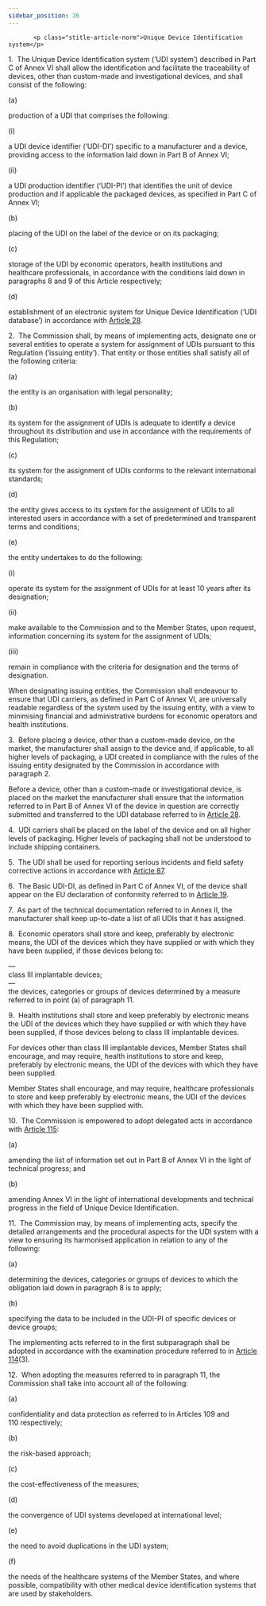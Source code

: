 ```yaml
---
sidebar_position: 26
---
```

           <p class="stitle-article-norm">Unique Device Identification system</p>
   <p class="norm">1.&nbsp;&nbsp;The Unique Device Identification system
 (‘UDI system’) described in Part C of Annex&nbsp;VI shall allow the 
identification and facilitate the traceability of devices, other than 
custom-made and investigational devices, and shall consist of the 
following:</p>
   <div class="grid-container grid-list">
      <div class="list grid-list-column-1">
         <span>(a)&nbsp;</span>
      </div>
      <div class="grid-list-column-2">
         <p class="norm">production of a UDI that comprises the following:</p>
         <div class="grid-container grid-list">
            <div class="list grid-list-column-1">
               <span>(i)&nbsp;</span>
            </div>
            <div class="grid-list-column-2">
               <p class="norm">a UDI device identifier (‘UDI-DI’) 
specific to a manufacturer and a device, providing access to the 
information laid down in Part B of Annex&nbsp;VI;</p>
            </div>
         </div>
         <div class="grid-container grid-list">
            <div class="list grid-list-column-1">
               <span>(ii)&nbsp;</span>
            </div>
            <div class="grid-list-column-2">
               <p class="norm">a UDI production identifier (‘UDI-PI’) 
that identifies the unit of device production and if applicable the 
packaged devices, as specified in Part&nbsp;C of Annex&nbsp;VI;</p>
            </div>
         </div>
      </div>
   </div>
   <div class="grid-container grid-list">
      <div class="list grid-list-column-1">
         <span>(b)&nbsp;</span>
      </div>
      <div class="grid-list-column-2">
         <p class="norm">placing of the UDI on the label of the device or on its packaging;</p>
      </div>
   </div>
   <div class="grid-container grid-list">
      <div class="list grid-list-column-1">
         <span>(c)&nbsp;</span>
      </div>
      <div class="grid-list-column-2">
         <p class="norm">storage of the UDI by economic operators, 
health institutions and healthcare professionals, in accordance with the
 conditions laid down in paragraphs 8 and 9 of this 
Article&nbsp;respectively;</p>
      </div>
   </div>
   <div class="grid-container grid-list">
      <div class="list grid-list-column-1">
         <span>(d)&nbsp;</span>
      </div>
      <div class="grid-list-column-2">
         <p class="norm">establishment of an electronic system for Unique Device Identification&nbsp;(‘UDI database’) in accordance with <a href='../CHAPTER III/Article 28 - UDI database'> Article 28</a>.</p>
      </div>
   </div>
   <p class="norm">2.&nbsp;&nbsp;The Commission shall, by means of 
implementing acts, designate one or several entities to operate a system
 for assignment of UDIs pursuant to this Regulation (‘issuing entity’). 
That entity or those entities shall satisfy all of the following 
criteria:</p>
   <div class="grid-container grid-list">
      <div class="list grid-list-column-1">
         <span>(a)&nbsp;</span>
      </div>
      <div class="grid-list-column-2">
         <p class="norm">the entity is an organisation with legal personality;</p>
      </div>
   </div>
   <div class="grid-container grid-list">
      <div class="list grid-list-column-1">
         <span>(b)&nbsp;</span>
      </div>
      <div class="grid-list-column-2">
         <p class="norm">its system for the assignment of UDIs is 
adequate to identify a device throughout its distribution and use in 
accordance with the requirements of this Regulation;</p>
      </div>
   </div>
   <div class="grid-container grid-list">
      <div class="list grid-list-column-1">
         <span>(c)&nbsp;</span>
      </div>
      <div class="grid-list-column-2">
         <p class="norm">its system for the assignment of UDIs conforms to the relevant international standards;</p>
      </div>
   </div>
   <div class="grid-container grid-list">
      <div class="list grid-list-column-1">
         <span>(d)&nbsp;</span>
      </div>
      <div class="grid-list-column-2">
         <p class="norm">the entity gives access to its system for the 
assignment of UDIs to all interested users in accordance with a set of 
predetermined and transparent terms and conditions;</p>
      </div>
   </div>
   <div class="grid-container grid-list">
      <div class="list grid-list-column-1">
         <span>(e)&nbsp;</span>
      </div>
      <div class="grid-list-column-2">
         <p class="norm">the entity undertakes to do the following:</p>
         <div class="grid-container grid-list">
            <div class="list grid-list-column-1">
               <span>(i)&nbsp;</span>
            </div>
            <div class="grid-list-column-2">
               <p class="norm">operate its system for the assignment of UDIs for at least 10 years after its designation;</p>
            </div>
         </div>
         <div class="grid-container grid-list">
            <div class="list grid-list-column-1">
               <span>(ii)&nbsp;</span>
            </div>
            <div class="grid-list-column-2">
               <p class="norm">make available to the Commission and to 
the Member&nbsp;States, upon request, information concerning its system 
for the assignment of UDIs;</p>
            </div>
         </div>
         <div class="grid-container grid-list">
            <div class="list grid-list-column-1">
               <span>(iii)&nbsp;</span>
            </div>
            <div class="grid-list-column-2">
               <p class="norm">remain in compliance with the criteria for designation and the terms of designation.</p>
            </div>
         </div>
      </div>
   </div>
   <p class="norm">When designating issuing entities, the Commission 
shall endeavour to ensure that UDI&nbsp;carriers, as defined in Part C 
of Annex&nbsp;VI, are universally readable regardless of the system used
 by the issuing entity, with a view to minimising financial and 
administrative burdens for economic operators and health institutions.</p>
   <p class="norm">3.&nbsp;&nbsp;Before placing a device, other than a 
custom-made device, on the market, the manufacturer shall assign to the 
device and, if applicable, to all higher levels of packaging, a UDI 
created in compliance with the rules of the issuing entity designated by
 the Commission in accordance with paragraph&nbsp;2.</p>
   <p class="norm">Before a device, other than a custom-made or 
investigational device, is placed on the market the manufacturer shall 
ensure that the information referred to in Part B of Annex&nbsp;VI of 
the device in question are correctly submitted and transferred to the 
UDI database referred to in <a href='../CHAPTER III/Article 28 - UDI database'> Article 28</a>.</p>
   <p class="norm">4.&nbsp;&nbsp;UDI carriers shall be placed on the 
label of the device and on all higher levels of packaging. Higher levels
 of packaging shall not be understood to include shipping containers.</p>
   <p class="norm">5.&nbsp;&nbsp;The UDI shall be used for reporting 
serious incidents and field safety corrective actions in accordance with
 <a href='../CHAPTER VII/Article 87 - Reporting of serious incidents and field safety corrective actions'> Article 87</a>.</p>
   <p class="norm">6.&nbsp;&nbsp;The Basic UDI-DI, as defined in Part C 
of Annex&nbsp;VI, of the device shall appear on the EU&nbsp;declaration 
of conformity referred to in <a href='../CHAPTER II/Article 19 - EU declaration of conformity'> Article 19</a>.</p>
   <p class="norm">7.&nbsp;&nbsp;As part of the technical documentation 
referred to in Annex&nbsp;II, the manufacturer shall keep up-to-date a 
list of all UDIs that it has assigned.</p>
   <p class="norm">8.&nbsp;&nbsp;Economic operators shall store and 
keep, preferably by electronic means, the UDI of the devices which they 
have supplied or with which they have been supplied, if those devices 
belong to:</p>
   <div class="grid-container grid-list">
      <div class="list grid-list-column-1">
         <span>—&nbsp;</span>
      </div>
      <div class="grid-list-column-2">
         <div class="list">class III implantable devices;</div>
      </div>
   </div>
   <div class="grid-container grid-list">
      <div class="list grid-list-column-1">
         <span>—&nbsp;</span>
      </div>
      <div class="grid-list-column-2">
         <div class="list">the devices, categories or groups of devices determined by a measure referred to in point&nbsp;(a) of paragraph&nbsp;11.</div>
      </div>
   </div>
   <p class="norm">9.&nbsp;&nbsp;Health institutions shall store and 
keep preferably by electronic means the UDI of the devices which they 
have supplied or with which they have been supplied, if those devices 
belong to class III implantable devices.</p>
   <p class="norm">For devices other than class III implantable devices,
 Member&nbsp;States shall encourage, and may require, health 
institutions to store and keep, preferably by electronic means, the UDI 
of the devices with which they have been supplied.</p>
   <p class="norm">Member&nbsp;States shall encourage, and may require, 
healthcare professionals to store and keep preferably by electronic 
means, the UDI of the devices with which they have been supplied with.</p>
   <p class="norm">10.&nbsp;&nbsp;The Commission is empowered to adopt delegated acts in accordance with <a href='../CHAPTER X/Article 115 - Exercise of the delegation'> Article 115</a>:</p>
   <div class="grid-container grid-list">
      <div class="list grid-list-column-1">
         <span>(a)&nbsp;</span>
      </div>
      <div class="grid-list-column-2">
         <p class="norm">amending the list of information set out in Part B of Annex&nbsp;VI in the light of technical progress; and</p>
      </div>
   </div>
   <div class="grid-container grid-list">
      <div class="list grid-list-column-1">
         <span>(b)&nbsp;</span>
      </div>
      <div class="grid-list-column-2">
         <p class="norm">amending Annex&nbsp;VI in the light of 
international developments and technical progress in the field of Unique
 Device Identification.</p>
      </div>
   </div>
   <p class="norm">11.&nbsp;&nbsp;The Commission may, by means of 
implementing acts, specify the detailed arrangements and the procedural 
aspects for the UDI system with a view to ensuring its harmonised 
application in relation to any of the following:</p>
   <div class="grid-container grid-list">
      <div class="list grid-list-column-1">
         <span>(a)&nbsp;</span>
      </div>
      <div class="grid-list-column-2">
         <p class="norm">determining the devices, categories or groups of devices to which the obligation laid down in paragraph&nbsp;8 is to apply;</p>
      </div>
   </div>
   <div class="grid-container grid-list">
      <div class="list grid-list-column-1">
         <span>(b)&nbsp;</span>
      </div>
      <div class="grid-list-column-2">
         <p class="norm">specifying the data to be included in the UDI-PI of specific devices or device groups;</p>
      </div>
   </div>
   <p class="norm">The implementing acts referred to in the first 
subparagraph&nbsp;shall be adopted in accordance with the examination 
procedure referred to in <a href='../CHAPTER X/Article 114 - Committee procedure'> Article 114</a>(3).</p>
   <p class="norm">12.&nbsp;&nbsp;When adopting the measures referred to
 in paragraph&nbsp;11, the Commission shall take into account all of the
 following:</p>
   <div class="grid-container grid-list">
      <div class="list grid-list-column-1">
         <span>(a)&nbsp;</span>
      </div>
      <div class="grid-list-column-2">
         <p class="norm">confidentiality and data protection as referred to in Articles&nbsp;109 and 110&nbsp;respectively;</p>
      </div>
   </div>
   <div class="grid-container grid-list">
      <div class="list grid-list-column-1">
         <span>(b)&nbsp;</span>
      </div>
      <div class="grid-list-column-2">
         <p class="norm">the risk-based approach;</p>
      </div>
   </div>
   <div class="grid-container grid-list">
      <div class="list grid-list-column-1">
         <span>(c)&nbsp;</span>
      </div>
      <div class="grid-list-column-2">
         <p class="norm">the cost-effectiveness of the measures;</p>
      </div>
   </div>
   <div class="grid-container grid-list">
      <div class="list grid-list-column-1">
         <span>(d)&nbsp;</span>
      </div>
      <div class="grid-list-column-2">
         <p class="norm">the convergence of UDI systems developed at international level;</p>
      </div>
   </div>
   <div class="grid-container grid-list">
      <div class="list grid-list-column-1">
         <span>(e)&nbsp;</span>
      </div>
      <div class="grid-list-column-2">
         <p class="norm">the need to avoid duplications in the UDI system;</p>
      </div>
   </div>
   <div class="grid-container grid-list">
      <div class="list grid-list-column-1">
         <span>(f)&nbsp;</span>
      </div>
      <div class="grid-list-column-2">
         <p class="norm">the needs of the healthcare systems of the 
Member&nbsp;States, and where possible, compatibility with other medical
 device identification systems that are used by stakeholders.</p>
      </div>
   </div>